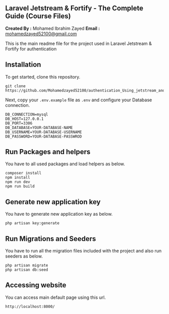 ## Laravel Jetstream & Fortify - The Complete Guide (Course Files)

**Created By :** Mohamed Ibrahim Zayed
**Email :** mohamedzayed52100@gmail.com

This is the main readme file for the project used in Laravel Jetstream & Fortify for authentication

## Installation

To get started, clone this repository.

```
git clone https://github.com/Mohamedzayed52100/authentication_Using_jetstream_and_fortify.git
```

Next, copy your `.env.example` file as `.env` and configure your Database connection.

```
DB_CONNECTION=mysql
DB_HOST=127.0.0.1
DB_PORT=3306
DB_DATABASE=YOUR-DATABASE-NAME
DB_USERNAME=YOUR-DATABASE-USERNAME
DB_PASSWORD=YOUR-DATABASE-PASSWROD
```

## Run Packages and helpers

You have to all used packages and load helpers as below.

```
composer install
npm install
npm run dev
npm run build
```

## Generate new application key

You have to generate new application key as below.

```
php artisan key:generate
```

## Run Migrations and Seeders

You have to run all the migration files included with the project and also run seeders as below.

```
php artisan migrate
php artisan db:seed
```

## Accessing website

You can access main default page using this url.

```
http://localhost:8000/
```
